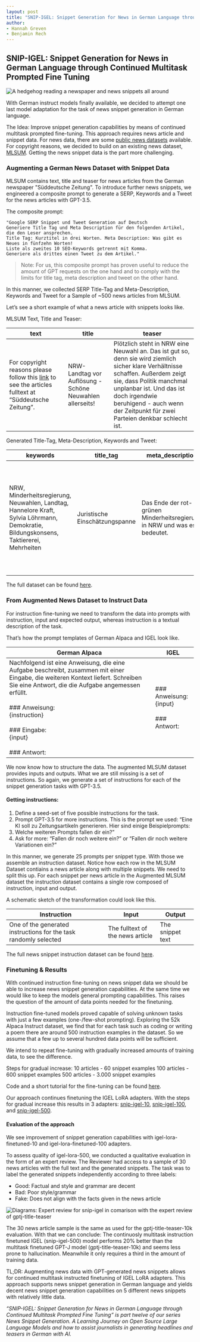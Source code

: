 ```yaml
---
layout: post
title: "SNIP-IGEL: Snippet Generation for News in German Language through Continued Multitask Prompted Fine Tuning"
author:
- Hannah Greven
- Benjamin Rech 
---
```


## SNIP-IGEL: Snippet Generation for News in German Language through Continued Multitask Prompted Fine Tuning

![A hedgehog reading a newspaper and news snippets all around](https://user-images.githubusercontent.com/36483428/231879283-6bbf4c96-83b8-426e-876c-d4125b8c909e.jpg)

With German instruct models finally available, we decided to attempt one last model adaptation for the task of news snippet generation in German language.

The Idea: Improve snippet generation capabilities by means of continued multitask prompted fine-tuning. This approach requires news article and snippet data. For news data, there are some [public news datasets](https://snipaid-nlg.github.io/2023/03/28/German-News-Data.html) available. For copyright reasons, we decided to build on an existing news dataset, [MLSUM](https://huggingface.co/datasets/mlsum). Getting the news snippet data is the part more challenging.

### Augmenting a German News Dataset with Snippet Data

MLSUM contains text, title and teaser for news articles from the German newspaper "Süddeutsche Zeitung". To introduce further news snippets, we engineered a composite prompt to generate a SERP, Keywords and a Tweet for the news articles with GPT-3.5.

The composite prompt:

```
"Google SERP Snippet und Tweet Generation auf Deutsch  
Generiere Title Tag und Meta Description für den folgenden Artikel, die den Leser ansprechen.  
Title Tag: Kurztitel in drei Worten. Meta Description: Was gibt es Neues in fünfzehn Worten!  
Liste als zweites 10 SEO-Keywords getrennt mit Komma.  
Generiere als drittes einen Tweet zu dem Artikel."
```

> Note: For us, this composite prompt has proven useful to reduce the amount of GPT requests on the one hand and to comply with the  limits for title tag, meta description and tweet on the other hand.

In this manner, we collected SERP Title-Tag and Meta-Description, Keywords and Tweet for a Sample of ~500 news articles from MLSUM.

Let’s see a short example of what a news article with snippets looks like.

MLSUM Text, Title and Teaser:

| text | title | teaser |
|---|---|---|
| For copyright reasons please follow this [link](https://www.sueddeutsche.de/politik/nrw-landtag-vor-aufloesung-schoene-neuwahlen-allerseits-1.1308918) to see the articles fulltext at “Süddeutsche Zeitung”. | NRW-Landtag vor Auflösung - Schöne Neuwahlen allerseits! | Plötzlich steht in NRW eine Neuwahl an. Das ist gut so, denn sie wird ziemlich sicher klare Verhältnisse schaffen. Außerdem zeigt sie, dass Politik manchmal unplanbar ist. Und das ist doch irgendwie beruhigend - auch wenn der Zeitpunkt für zwei Parteien denkbar schlecht ist. |

Generated Title-Tag, Meta-Description, Keywords and Tweet:

| keywords | title_tag | meta_description | tweet |
|---|---|---|---|
| NRW, Minderheitsregierung, Neuwahlen, Landtag, Hannelore Kraft, Sylvia Löhrmann, Demokratie, Bildungskonsens, Taktiererei, Mehrheiten | Juristische Einschätzungspanne | Das Ende der rot-grünen Minderheitsregierung in NRW und was es bedeutet. | Das Ende der rot-grünen Minderheitsregierung in NRW - eine juristische Einschätzungspanne führt zu Neuwahlen im bevölkerungsreichsten Bundesland. Was bedeutet das für die Demokratie und den Bildungskonsens? #NRW #Minderheitsregierung #Neuwahlen |

The full dataset can be found [here](https://huggingface.co/datasets/snipaid/snippet-mlsum-500).

### From Augmented News Dataset to Instruct Data
For instruction fine-tuning we need to transform the data into prompts with instruction, input and expected output, whereas instruction is a textual description of the task. 

That’s how the prompt templates of German Alpaca and IGEL look like.

| German Alpaca | IGEL |
|---|---|
| Nachfolgend ist eine Anweisung, die eine Aufgabe beschreibt, zusammen mit einer Eingabe, die weiteren Kontext liefert. Schreiben Sie eine Antwort, die die Aufgabe angemessen erfüllt.<br><br>### Anweisung:<br>{instruction}<br><br>### Eingabe:<br>{input}<br><br>### Antwort: | ### Anweisung:<br>{input}<br><br>### Antwort: |

We now know how to structure the data. The augmented MLSUM dataset provides inputs and outputs. What we are still missing is a set of instructions. So again, we generate a set of instructions for each of the snippet generation tasks with GPT-3.5.

#### Getting instructions:

1. Define a seed-set of five possible instructions for the task.
2. Prompt GPT-3.5 for more instructions. This is the prompt we used: “Eine KI soll <Insert snippet name in Plural here> zu Zeitungsartikeln generieren. Hier sind einige Beispielprompts: <Insert five example prompts here> 
3. Welche weiteren Prompts fallen dir ein?”
4. Ask for more: “Fallen dir noch weitere ein?” or  “Fallen dir noch weitere Variationen ein?”

In this manner, we generate 25 prompts per snippet type. With those we assemble an instruction dataset. Notice how each row in the MLSUM Dataset contiains a news article along with multiple snippets. We need to split this up. For each snippet per news article in the Augmented MLSUM dataset the instruction dataset contains a single row composed of instruction, input and output. 

A schematic sketch of the transformation could look like this.
  
| Instruction | Input | Output |
|---|---|---|  
| One of the generated instructions for the task randomly selected | The fulltext of the news article | The snippet text |


The full news snippet instruction dataset can be found [here](https://github.com/snipaid-nlg/igel-lora-finetune-news-snippets).
  
### Finetuning & Results

With continued instruction fine-tuning on news snippet data we should be able to increase news snippet generation capabilities. At the same time we would like to keep the models general prompting capabilities. This raises the question of the amount of data points needed for the finetuning.

Instruction fine-tuned models proved capable of solving unknown tasks with just a few examples (one-/few-shot prompting). Exploring the 52k Alpaca Instruct dataset, we find that for each task such as coding or writing a poem there are around 500 instruction examples in the dataset. So we assume that a few up to several hundred data points will be sufficient.

We intend to repeat fine-tuning with gradually increased amounts of training data, to see the difference.

Steps for gradual increase:
10 articles - 60 snippet examples
100 articles - 600 snippet examples
500 articles - 3.000 snippet examples

Code and a short tutorial for the fine-tuning can be found [here](https://github.com/snipaid-nlg/igel-lora-finetune-news-snippets). 

Our approach continues finetuning the IGEL LoRA adapters. With the steps for gradual increase this results in 3 adapters: [snip-igel-10](https://huggingface.co/snipaid/snip-igel-10), [snip-igel-100](https://huggingface.co/snipaid/snip-igel-100), and [snip-igel-500](https://huggingface.co/snipaid/snip-igel-500).

#### Evaluation of the approach

We see improvement of snippet generation capabilities with igel-lora-finetuned-10 and igel-lora-finetuned-100 adapters.

To assess quality of igel-lora-500, we conducted a qualitative evaluation in the form of an expert review. The Reviewer had access to a sample of 30 news articles with the full text and the generated snippets. The task was to label the generated snippets independently according to three labels:

- Good: Factual and style and grammar are decent
- Bad: Poor style/grammar
- Fake: Does not align with the facts given in the news article

![Diagrams: Expert review for snip-igel in comarison with the expert review of gptj-title-teaser](https://user-images.githubusercontent.com/36483428/231887941-a83f0998-3e5f-4153-9690-d5c7eb5c2153.png)

  
The 30 news article sample is the same as used for the gptj-title-teaser-10k evaluation. With that we can conclude: The continuosly multitask instruction finetuned IGEL (snip-igel-500) model performs 20% better than the multitask finetuned GPT-J model (gptj-title-teaser-10k) and seems less prone to hallucination. Meanwhile it only requires a third in the amount of training data.
  
TL;DR: Augmenting news data with GPT-generated news snippets allows for continued multitask instructed finetuning of IGEL LoRA adapters. This approach supports news snippet generation in German language and  yields decent news snippet generation capabilities on 5 different news snippets with relatively little data.

*“SNIP-IGEL: Snippet Generation for News in German Language through Continued Multitask Prompted Fine Tuning” is part twelve of our series News Snippet Generation. A Learning Journey on Open Source Large Language Models and how to assist journalists in generating headlines and teasers in German with AI.*
